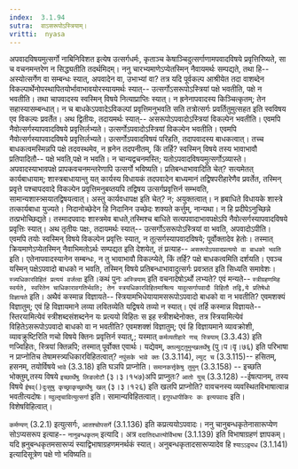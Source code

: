```yaml
---
index:  3.1.94
sutra:  वाऽसरूपोऽस्त्रियाम्।
vritti:  nyasa
---
```


अपवादविषयमुत्सर्गो नाबिनिविशत इत्येष उत्सर्गधर्मः, कृताञ्च केषाञ्चिदुत्सर्गाणामपवादविषये प्रवृत्तिरिष्यते, सा च वचनमन्तरेण न सिद्ध्यतीति तदर्थमिदम्। ननु चारभ्यमाणेऽप्येतस्मिन् नैवायमर्थः सम्पद्यते, तथा हि-- अस्योत्सर्गेण वा सम्बन्धः स्यात्, अपवादेन वा, उभाभ्यां वा? तत्र यदि पूर्वकल्प आश्रीयेत तदा वाशब्देन विकल्पार्थेनोपस्थापितयोर्भावाभावयोरस्यायमर्थः स्यात्-- उत्सर्गोऽसरूपोऽस्त्रियां पक्षे भवतीति, पक्षे न भवतीति। तथा चापवादस्य स्वस्मिन् विषये नित्याप्राप्तिः स्यात्। न ह्रनेनापवादस्य किञ्चित्कृतम्; तेन सहास्यासम्बन्धात्। न च बाधकेऽपवादेऽविकल्पां प्रवृत्तिमनुभवति सति तत्रोत्सर्गः प्रवर्तितुमुत्सहत इति स्वविषय एव विकल्पः प्रवर्तेत। अथ द्वितीयः, तदायमर्थः स्यात्-- असरूपोऽपवादोऽस्त्रियां विकल्पेन भवतीति। एवमपि नैवोत्सर्गस्यापवादविषये प्रवृत्तिर्लभ्यते। उत्सर्गोऽपवादोऽस्त्रियां विकल्पेन भवतीति। एवमपि नैवोत्सर्गस्यापवादविषये प्रवृत्तिर्लभ्यते। उत्सर्गोऽपवादविषयं परिहति, तदापवादस्य बाधकत्वात्। तच्च बाधकत्वमस्मिन्नपि पक्षे तदवस्थमेव, न ह्रनेन तदपनीतम्, किं तर्हि? स्वस्मिन् विषये तस्य भावाभावौ प्रतिपादितौ-- पक्षे भवति,पक्षे न भवति। न चान्यद्वचनमस्ति; यतोऽपवादविषयमुत्सर्गोऽव्यास्ते। अपवादस्याभावपक्षे प्रापकवचनमन्तरेणापि उत्सर्गो भविष्यति। प्रतिबन्धाभावादिति चेत्? सत्यमेतत् कार्यबाधायाम्; शास्त्रबाधायान्तु यत् कार्यस्य विधायकं तदपवादेन बाध्यमानं तद्विषपरीहारेणैव प्रवर्तेत, तस्मिन् प्रवृत्ते पश्चापदवादे विकल्पेन प्रवृत्तिमनुबव्तयपि तद्विषय उत्सर्गप्रवृत्तिर्न सम्भवति, सामान्यशास्त्र्सयातद्विषयत्वात्।
अस्तु कार्यवधापक्ष इति चेत्? न; अयुक्तत्वात्। न ह्रबाधिते विधायके शास्त्रे तत्कार्यबाधा युज्यते। निदानोच्छेदेन हि निदानिन उच्छेदः शक्यते कर्त्तुम्, नान्यथा। न हि प्रदीपेऽनुच्छिन्ने तत्प्रभोच्छिद्यते। तस्मादपवादः शास्त्रमेव बाधते,तस्मिश्च बाधिते सत्यपवादाभावपक्षेऽपि नैवोत्सर्गस्यापवादविषये प्रवृत्तिः स्यात्। अथ तृतीयः पक्षः, तदायमर्थः स्यात्-- उत्सर्गोऽसरूपोऽस्त्रियां वा भवति, अपवादोऽपीति। एवमपि तयोः स्वस्मिन् विषये विकल्पेन प्रवृत्तिः स्यात्, न तूत्सर्गस्यापवादविषये; पूर्वोक्तादेव हेतोः। तस्मात् क्रियमाणेऽप्येतस्मिन् नैवाभिमतोऽर्थः सम्पद्यत इति देशयेत्, तं प्रत्याह-- `असरूपोऽपवादप्रत्ययो वा बाधको भवति` इति। एतेनापवादस्यानेन सम्बन्धः, न तु भावाभावौ विकल्प्येते, किं तर्हि? पक्षे बाधकत्वमिति दर्शयति। एवञ्च यस्मिन् पक्षेऽपवादो बाधको न भवति, तस्मिन् विषये प्रतिबन्धाभावादुत्सर्गः प्रवत्र्तत इति सिध्यति समावेशः। `स्त्र्यधिकारविहितं प्रत्ययं वर्जत्वा` इति।कथं पुनः `अस्त्रियाम्` इति वचनादेषोऽर्थो लभ्यते? एवं मन्यते-- `स्त्रीग्रहणमिह स्वर्यते, स्वरितेन चाधिकारावगतिर्भवति; तेन स्त्रयधिकारविहितमाश्रित्य यावुत्सर्गापवादौ विहितौ तद्वि,ये प्रतिषेधो विज्ञायते` इति। अथैवं कस्मान्न विज्ञायते-- स्त्रियामभिधेयायामसरूपोऽपवादो बाधको वा न भवतीति? एवमशक्यं विज्ञातुम्; एवं हि विज्ञायमाने लव्या लवितव्येति यद्विषये तव्यो न स्यात्। एवं तर्हि कस्मान्न विज्ञायते-- स्तिरयामित्येवं स्त्रीशब्दसंशब्दनेन यः प्रत्ययो विहितः स इह स्त्रीशब्देनोक्तः, तत्र स्त्रियामित्येवं विहितेऽसरूपोऽपवादो बाधको वा न भवतीति? एवमशक्शं विज्ञातुम्; एवं हि विज्ञायमाने व्यावक्रोशी, व्यावक्रुष्टिरिति णचो विषये क्तिनः प्रवृत्तिर्न स्यात्,; यस्मात् `कर्मव्यतीहारे णच् स्त्रियाम्` (3.3.43) इति णज्विहितः, स्त्रियां क्तिन्नपि; तस्मात् पूर्वोक्त एवार्थः। यद्येवम्, `क्तल्युट्तुमुन्खलर्थेषु` (पु।प।वृ।७६) इति परिभाषा न प्राप्नोतिच तेषामस्त्र्यधिकारविहितत्वात्? `नपुंसके भावे क्तः` (3.3.114), `ल्युट् च` (3.3.115)-- हसितम्, हसनम्, तयोर्विषये `भावे` (3.3.18) इति घञपि प्राप्नोति। `समानकर्त्तृकेषु तुमुन्` (3.3.158) -- इच्छति भोक्तुम्,तस्य विषये `इच्छार्थेषु लिङलोटौ` (३।३।१५७)अपि प्राप्नुतः? `आतो युच्` (3.3.128) --ईषत्पानम्, तस्य विषये `ईषव्()दुःसुषु कृच्छ्राकृच्छ्रार्थेषु खल्` (३।३।१२६) इति खलपि प्राप्नोति? वावचनस्य व्यवस्थितविभाषात्वान्न भवतीत्यदोषः। `ण्वुल्तृचावित्युत्सर्गा` इति। सामान्यविहितत्वात्। `इगुपधापीकिरः कः इत्यपवादः` इति। विशेषविहित्वात्। 

`कर्मण्यण्` (3.2.1) इत्युत्सर्गः, `आतश्चोपसर्गे` (3.1.136) इति कप्रत्ययोऽपवादः। ननु चानुबन्धकृतेनासारूप्येण सोऽप्यसरूप इत्याह-- `नानुबन्धकृतम्` इत्यादि। अत्र `ददातिदधात्योर्विभाषा` (3.1.139) इति विभाषाग्रहणं ज्ञापकम्। यदि ह्रनुबन्धकृतमसारूप्यं स्याद्विभाषाग्रहणमनर्थकं स्यात्। अनुबन्धकृतादसारूप्यादेव हि `श्याऽ‌ऽद्व्यध` (3.1.141) इत्यादिसूत्रेण पक्षे णो भविष्यति॥
